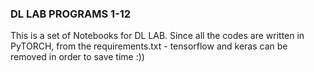 ### DL LAB PROGRAMS 1-12


This is a set of Notebooks for DL LAB. Since all the codes are written in PyTORCH, from the requirements.txt - tensorflow and keras can be removed in order to save time :))

